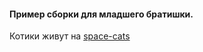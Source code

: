 #### Пример сборки для младшего братишки.

Котики живут на [space-cats](https://dovakot.github.io/space-cats/)
